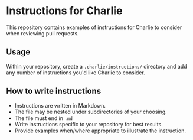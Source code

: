 # Instructions for Charlie

This repository contains examples of instructions for Charlie to consider when reviewing pull requests.

## Usage

Within your repository, create a `.charlie/instructions/` directory and add any number of instructions you'd like Charlie to consider.

## How to write instructions

- Instructions are written in Markdown.
- The file may be nested under subdirectories of your choosing.
- The file must end in `.md`
- Write instructions specific to your repository for best results.
- Provide examples when/where appropriate to illustrate the instruction.
